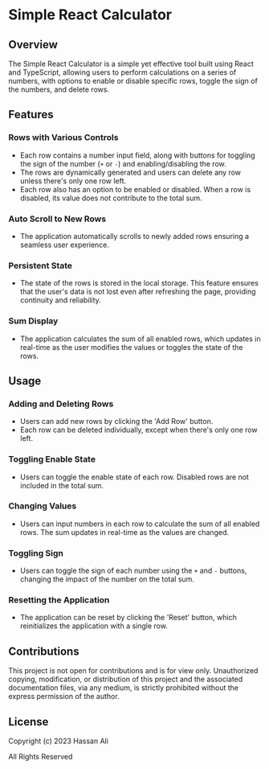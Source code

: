 # Simple React Calculator

## Overview

The Simple React Calculator is a simple yet effective tool built using React and TypeScript, allowing users to perform calculations on a series of numbers, with options to enable or disable specific rows, toggle the sign of the numbers, and delete rows.

## Features

### Rows with Various Controls
- Each row contains a number input field, along with buttons for toggling the sign of the number (`+` or `-`) and enabling/disabling the row.
- The rows are dynamically generated and users can delete any row unless there's only one row left.
- Each row also has an option to be enabled or disabled. When a row is disabled, its value does not contribute to the total sum.

### Auto Scroll to New Rows
- The application automatically scrolls to newly added rows ensuring a seamless user experience.

### Persistent State
- The state of the rows is stored in the local storage. This feature ensures that the user's data is not lost even after refreshing the page, providing continuity and reliability.

### Sum Display
- The application calculates the sum of all enabled rows, which updates in real-time as the user modifies the values or toggles the state of the rows.

## Usage

### Adding and Deleting Rows
- Users can add new rows by clicking the 'Add Row' button.
- Each row can be deleted individually, except when there's only one row left.

### Toggling Enable State
- Users can toggle the enable state of each row. Disabled rows are not included in the total sum.

### Changing Values
- Users can input numbers in each row to calculate the sum of all enabled rows. The sum updates in real-time as the values are changed.

### Toggling Sign
- Users can toggle the sign of each number using the `+` and `-` buttons, changing the impact of the number on the total sum.

### Resetting the Application
- The application can be reset by clicking the 'Reset' button, which reinitializes the application with a single row.

## Contributions

This project is not open for contributions and is for view only. Unauthorized copying, modification, or distribution of this project and the associated documentation files, via any medium, is strictly prohibited without the express permission of the author.

## License

Copyright (c) 2023 Hassan Ali

All Rights Reserved
